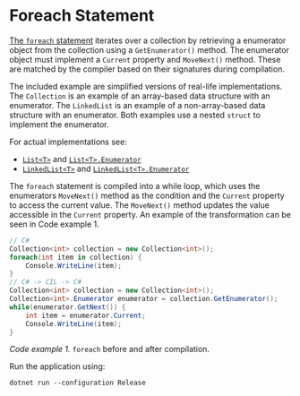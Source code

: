 # Foreach Statement
[The `foreach` statement](https://docs.microsoft.com/en-us/dotnet/csharp/language-reference/language-specification/statements#the-foreach-statement) iterates over a collection by retrieving a enumerator object from the collection using a `GetEnumerator()` method. The enumerator object must implement a `Current` property and `MoveNext()` method. These are matched by the compiler based on their signatures during compilation.

The included example are simplified versions of real-life implementations. The `Collection` is an example of an array-based data structure with an enumerator. The `LinkedList` is an example of a non-array-based data structure with an enumerator. Both examples use a nested `struct` to implement the enumerator.

For actual implementations see:
 - [`List<T>`](https://referencesource.microsoft.com/#mscorlib/system/collections/generic/list.cs) and [`List<T>.Enumerator`](https://referencesource.microsoft.com/#mscorlib/system/collections/generic/list.cs,9c3d580a8b7a8fe8)
 - [`LinkedList<T>`](https://referencesource.microsoft.com/#System/compmod/system/collections/generic/linkedlist.cs) and [`LinkedList<T>.Enumerator`](https://referencesource.microsoft.com/#System/compmod/system/collections/generic/linkedlist.cs,674b2c2e532e0349)

The `foreach` statement is compiled into a while loop, which uses the enumerators `MoveNext()` method as the condition and the `Current` property to access the current value. The `MoveNext()` method updates the value accessible in the `Current` property. An example of the transformation can be seen in Code example 1.

```cs
// C#
Collection<int> collection = new Collection<int>();
foreach(int item in collection) {
    Console.WriteLine(item);
}
// C# -> CIL -> C#
Collection<int> collection = new Collection<int>();
Collection<int>.Enumerator enumerator = collection.GetEnumerator(); 
while(enumerator.GetNext()) {
    int item = enumerator.Current;
    Console.WriteLine(item);
}
```
_Code example 1._ `foreach` before and after compilation.

Run the application using:
```
dotnet run --configuration Release
```
